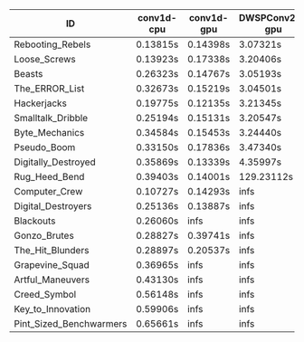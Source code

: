 |ID|conv1d-cpu|conv1d-gpu|DWSPConv2D-gpu|gemm-gpu|avg|
|-|-|-|-|-|-|
|Rebooting_Rebels|0.13815s|0.14398s|3.07321s|1.78321s|1.28464s|
|Loose_Screws|0.13923s|0.17338s|3.20406s|1.85724s|1.34347s|
|Beasts|0.26323s|0.14767s|3.05193s|1.98020s|1.36076s|
|The_ERROR_List|0.32673s|0.15219s|3.04501s|1.98968s|1.37840s|
|Hackerjacks|0.19775s|0.12135s|3.21345s|1.99348s|1.38151s|
|Smalltalk_Dribble|0.25194s|0.15131s|3.20547s|1.99096s|1.39992s|
|Byte_Mechanics|0.34584s|0.15453s|3.24440s|1.99886s|1.43591s|
|Pseudo_Boom|0.33150s|0.17836s|3.47340s|2.02958s|1.50321s|
|Digitally_Destroyed|0.35869s|0.13339s|4.35997s|2.61364s|1.86642s|
|Rug_Heed_Bend|0.39403s|0.14001s|129.23112s|4.49800s|33.56579s|
|Computer_Crew|0.10727s|0.14293s|infs|4.47016s|infs|
|Digital_Destroyers|0.25136s|0.13887s|infs|2.06436s|infs|
|Blackouts|0.26060s|infs|infs|1.88889s|infs|
|Gonzo_Brutes|0.28827s|0.39741s|infs|4.51747s|infs|
|The_Hit_Blunders|0.28897s|0.20537s|infs|2.00119s|infs|
|Grapevine_Squad|0.36965s|infs|infs|4.58395s|infs|
|Artful_Maneuvers|0.43130s|infs|infs|4.55803s|infs|
|Creed_Symbol|0.56148s|infs|infs|4.56806s|infs|
|Key_to_Innovation|0.59906s|infs|infs|4.55136s|infs|
|Pint_Sized_Benchwarmers|0.65661s|infs|infs|4.57691s|infs|
